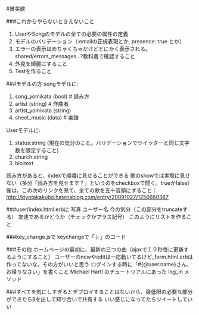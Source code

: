 #賛美歌


###これからやらないときえないこと
1. UserやSongのモデルの全ての必要の属性の定義
2. モデルのバリデーション（:emailの正規表現とか, presence: true とか）
3. エラーの表示はめちゃくちゃだけどとにかく表示される。shared/errors_messages...?教科書で確認すること
4. 外見を綺麗にすること
5. Testを作ること

###モデルの方
songモデルに:<br/>
1. song_yomikata (bool) # 読み方<br/>
2. artist (string) # 作曲者<br/>
3. artist_yomikata (string)<br/>
4. sheet_music (data) # 楽譜<br/>

Userモデルに:<br/>
1. status:string (現在の気分のこと。バリデーションでツイッターと同じ文字数を限定すること)<br/>
2. church:string<br/>
3. bio:text<br/>

読み方があると、indexで順番に見せることができる
歌のshowでは実際に見せない（多分「読み方を見せます？」というのをcheckboxで聞く。trueかfalse）
後は、この次のリンクを見て、全ての歌を五十音順にすること：
http://kiyotakakubo.hatenablog.com/entry/20091027/1256660387

###user/index.html.erbに
写真 ユーザー名 今の気分（この部分をtruncateする） 友達であるかどうか（チェックかプラス記号）
このようにリストを作ること

###key_change.jsで
keychangeで「♭」のコード

###その他
ホームページの最初に、最新の三つの曲（ajaxで１０秒毎に更新するようにすること）
ユーザーのnewやeditは一応動いてるけど_form.html.erbは作ってないな。その方がいいと思う
ログインする時に「#{@user.name}さん、お帰りなさい」を書くこと
Michael Hartl のチュートリアルにあった log_in メソッド

###すべてを気にしすぎるとデプロイすることはないから、最低限の必要な部分ができたらβを出して知り合いで共有する
いい感じになってたらツイートしていい